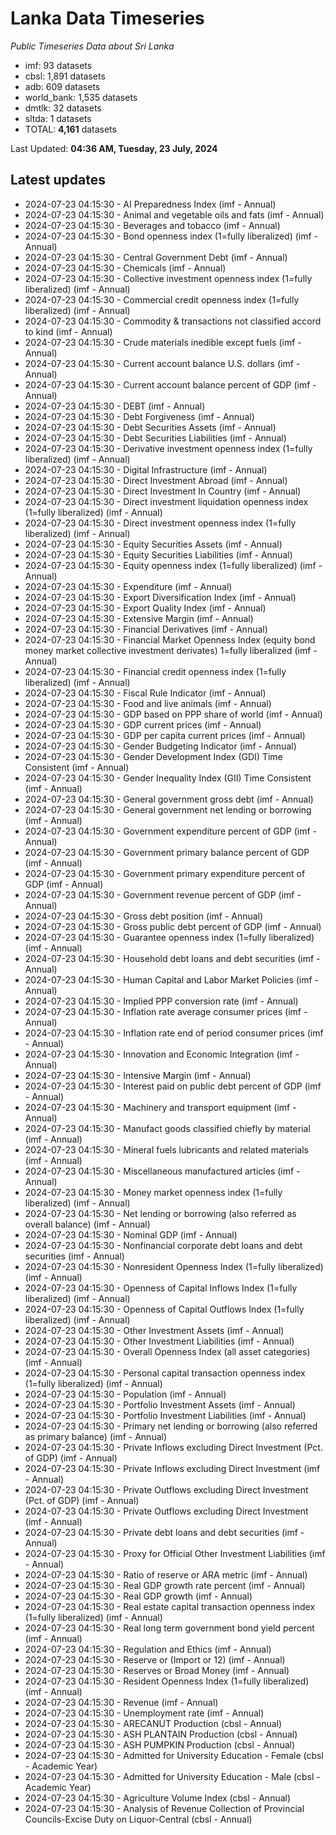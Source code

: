 # Lanka Data Timeseries
*Public Timeseries Data about Sri Lanka*

* imf: 93 datasets
* cbsl: 1,891 datasets
* adb: 609 datasets
* world_bank: 1,535 datasets
* dmtlk: 32 datasets
* sltda: 1 datasets
* TOTAL: **4,161** datasets

Last Updated: **04:36 AM, Tuesday, 23 July, 2024**

## Latest updates

* 2024-07-23 04:15:30 - AI Preparedness Index (imf - Annual)
* 2024-07-23 04:15:30 - Animal and vegetable oils and fats (imf - Annual)
* 2024-07-23 04:15:30 - Beverages and tobacco (imf - Annual)
* 2024-07-23 04:15:30 - Bond openness index (1=fully liberalized) (imf - Annual)
* 2024-07-23 04:15:30 - Central Government Debt (imf - Annual)
* 2024-07-23 04:15:30 - Chemicals (imf - Annual)
* 2024-07-23 04:15:30 - Collective investment openness index (1=fully liberalized) (imf - Annual)
* 2024-07-23 04:15:30 - Commercial credit openness index (1=fully liberalized) (imf - Annual)
* 2024-07-23 04:15:30 - Commodity & transactions not classified accord to kind (imf - Annual)
* 2024-07-23 04:15:30 - Crude materials inedible except fuels (imf - Annual)
* 2024-07-23 04:15:30 - Current account balance U.S. dollars (imf - Annual)
* 2024-07-23 04:15:30 - Current account balance percent of GDP (imf - Annual)
* 2024-07-23 04:15:30 - DEBT (imf - Annual)
* 2024-07-23 04:15:30 - Debt Forgiveness (imf - Annual)
* 2024-07-23 04:15:30 - Debt Securities Assets (imf - Annual)
* 2024-07-23 04:15:30 - Debt Securities Liabilities (imf - Annual)
* 2024-07-23 04:15:30 - Derivative investment openness index (1=fully liberalized) (imf - Annual)
* 2024-07-23 04:15:30 - Digital Infrastructure (imf - Annual)
* 2024-07-23 04:15:30 - Direct Investment Abroad (imf - Annual)
* 2024-07-23 04:15:30 - Direct Investment In Country (imf - Annual)
* 2024-07-23 04:15:30 - Direct investment liquidation openness index (1=fully liberalized) (imf - Annual)
* 2024-07-23 04:15:30 - Direct investment openness index (1=fully liberalized) (imf - Annual)
* 2024-07-23 04:15:30 - Equity Securities Assets (imf - Annual)
* 2024-07-23 04:15:30 - Equity Securities Liabilities (imf - Annual)
* 2024-07-23 04:15:30 - Equity openness index (1=fully liberalized) (imf - Annual)
* 2024-07-23 04:15:30 - Expenditure (imf - Annual)
* 2024-07-23 04:15:30 - Export Diversification Index (imf - Annual)
* 2024-07-23 04:15:30 - Export Quality Index (imf - Annual)
* 2024-07-23 04:15:30 - Extensive Margin (imf - Annual)
* 2024-07-23 04:15:30 - Financial Derivatives (imf - Annual)
* 2024-07-23 04:15:30 - Financial Market Openness Index (equity bond money market collective investment derivates) 1=fully liberalized (imf - Annual)
* 2024-07-23 04:15:30 - Financial credit openness index (1=fully liberalized) (imf - Annual)
* 2024-07-23 04:15:30 - Fiscal Rule Indicator (imf - Annual)
* 2024-07-23 04:15:30 - Food and live animals (imf - Annual)
* 2024-07-23 04:15:30 - GDP based on PPP share of world (imf - Annual)
* 2024-07-23 04:15:30 - GDP current prices (imf - Annual)
* 2024-07-23 04:15:30 - GDP per capita current prices (imf - Annual)
* 2024-07-23 04:15:30 - Gender Budgeting Indicator (imf - Annual)
* 2024-07-23 04:15:30 - Gender Development Index (GDI) Time Consistent (imf - Annual)
* 2024-07-23 04:15:30 - Gender Inequality Index (GII) Time Consistent (imf - Annual)
* 2024-07-23 04:15:30 - General government gross debt (imf - Annual)
* 2024-07-23 04:15:30 - General government net lending or borrowing (imf - Annual)
* 2024-07-23 04:15:30 - Government expenditure percent of GDP (imf - Annual)
* 2024-07-23 04:15:30 - Government primary balance percent of GDP (imf - Annual)
* 2024-07-23 04:15:30 - Government primary expenditure percent of GDP (imf - Annual)
* 2024-07-23 04:15:30 - Government revenue percent of GDP (imf - Annual)
* 2024-07-23 04:15:30 - Gross debt position (imf - Annual)
* 2024-07-23 04:15:30 - Gross public debt percent of GDP (imf - Annual)
* 2024-07-23 04:15:30 - Guarantee openness index (1=fully liberalized) (imf - Annual)
* 2024-07-23 04:15:30 - Household debt loans and debt securities (imf - Annual)
* 2024-07-23 04:15:30 - Human Capital and Labor Market Policies (imf - Annual)
* 2024-07-23 04:15:30 - Implied PPP conversion rate (imf - Annual)
* 2024-07-23 04:15:30 - Inflation rate average consumer prices (imf - Annual)
* 2024-07-23 04:15:30 - Inflation rate end of period consumer prices (imf - Annual)
* 2024-07-23 04:15:30 - Innovation and Economic Integration (imf - Annual)
* 2024-07-23 04:15:30 - Intensive Margin (imf - Annual)
* 2024-07-23 04:15:30 - Interest paid on public debt percent of GDP (imf - Annual)
* 2024-07-23 04:15:30 - Machinery and transport equipment (imf - Annual)
* 2024-07-23 04:15:30 - Manufact goods classified chiefly by material (imf - Annual)
* 2024-07-23 04:15:30 - Mineral fuels lubricants and related materials (imf - Annual)
* 2024-07-23 04:15:30 - Miscellaneous manufactured articles (imf - Annual)
* 2024-07-23 04:15:30 - Money market openness index (1=fully liberalized) (imf - Annual)
* 2024-07-23 04:15:30 - Net lending or borrowing (also referred as overall balance) (imf - Annual)
* 2024-07-23 04:15:30 - Nominal GDP (imf - Annual)
* 2024-07-23 04:15:30 - Nonfinancial corporate debt loans and debt securities (imf - Annual)
* 2024-07-23 04:15:30 - Nonresident Openness Index (1=fully liberalized) (imf - Annual)
* 2024-07-23 04:15:30 - Openness of Capital Inflows Index (1=fully liberalized) (imf - Annual)
* 2024-07-23 04:15:30 - Openness of Capital Outflows Index (1=fully liberalized) (imf - Annual)
* 2024-07-23 04:15:30 - Other Investment Assets (imf - Annual)
* 2024-07-23 04:15:30 - Other Investment Liabilities (imf - Annual)
* 2024-07-23 04:15:30 - Overall Openness Index (all asset categories) (imf - Annual)
* 2024-07-23 04:15:30 - Personal capital transaction openness index (1=fully liberalized) (imf - Annual)
* 2024-07-23 04:15:30 - Population (imf - Annual)
* 2024-07-23 04:15:30 - Portfolio Investment Assets (imf - Annual)
* 2024-07-23 04:15:30 - Portfolio Investment Liabilities (imf - Annual)
* 2024-07-23 04:15:30 - Primary net lending or borrowing (also referred as primary balance) (imf - Annual)
* 2024-07-23 04:15:30 - Private Inflows excluding Direct Investment (Pct. of GDP) (imf - Annual)
* 2024-07-23 04:15:30 - Private Inflows excluding Direct Investment (imf - Annual)
* 2024-07-23 04:15:30 - Private Outflows excluding Direct Investment (Pct. of GDP) (imf - Annual)
* 2024-07-23 04:15:30 - Private Outflows excluding Direct Investment (imf - Annual)
* 2024-07-23 04:15:30 - Private debt loans and debt securities (imf - Annual)
* 2024-07-23 04:15:30 - Proxy for Official Other Investment Liabilities (imf - Annual)
* 2024-07-23 04:15:30 - Ratio of reserve or ARA metric (imf - Annual)
* 2024-07-23 04:15:30 - Real GDP growth rate percent (imf - Annual)
* 2024-07-23 04:15:30 - Real GDP growth (imf - Annual)
* 2024-07-23 04:15:30 - Real estate capital transaction openness index (1=fully liberalized) (imf - Annual)
* 2024-07-23 04:15:30 - Real long term government bond yield percent (imf - Annual)
* 2024-07-23 04:15:30 - Regulation and Ethics (imf - Annual)
* 2024-07-23 04:15:30 - Reserve or (Import or 12) (imf - Annual)
* 2024-07-23 04:15:30 - Reserves or Broad Money (imf - Annual)
* 2024-07-23 04:15:30 - Resident Openness Index (1=fully liberalized) (imf - Annual)
* 2024-07-23 04:15:30 - Revenue (imf - Annual)
* 2024-07-23 04:15:30 - Unemployment rate (imf - Annual)
* 2024-07-23 04:15:30 - ARECANUT Production (cbsl - Annual)
* 2024-07-23 04:15:30 - ASH PLANTAIN Production (cbsl - Annual)
* 2024-07-23 04:15:30 - ASH PUMPKIN Production (cbsl - Annual)
* 2024-07-23 04:15:30 - Admitted for University Education - Female (cbsl - Academic Year)
* 2024-07-23 04:15:30 - Admitted for University Education - Male (cbsl - Academic Year)
* 2024-07-23 04:15:30 - Agriculture Volume Index (cbsl - Annual)
* 2024-07-23 04:15:30 - Analysis of Revenue Collection of Provincial Councils-Excise Duty on Liquor-Central (cbsl - Annual)